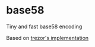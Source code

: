 # base58
Tiny and fast base58 encoding

Based on [trezor's implementation](https://github.com/trezor/trezor-crypto/blob/master/base58.c)
